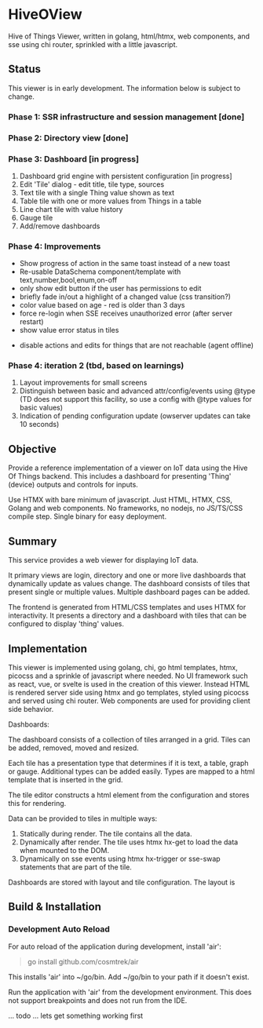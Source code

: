 # HiveOView

Hive of Things Viewer, written in golang, html/htmx, web components, and sse using chi router, sprinkled with a little javascript.

## Status

This viewer is in early development. The information below is subject to change.

### Phase 1: SSR infrastructure and session management [done]
### Phase 2: Directory view [done]
### Phase 3: Dashboard [in progress]

1. Dashboard grid engine with persistent configuration [in progress]
2. Edit 'Tile' dialog - edit title, tile type, sources
2. Text tile with a single Thing value shown as text
3. Table tile with one or more values from Things in a table
4. Line chart tile with value history
5. Gauge tile 
2. Add/remove dashboards 

### Phase 4: Improvements
* Show progress of action in the same toast instead of a new toast
* Re-usable DataSchema component/template with text,number,bool,enum,on-off
* only show edit button if the user has permissions to edit
* briefly fade in/out a highlight of a changed value (css transition?)
* color value based on age - red is older than 3 days
* force re-login when SSE receives unauthorized error (after server restart)
* show value error status in tiles
- disable actions and edits for things that are not reachable (agent offline) 

### Phase 4: iteration 2  (tbd, based on learnings)
1. Layout improvements for small screens
2. Distinguish between basic and advanced attr/config/events using @type
   (TD does not support this facility, so use a config with @type values for basic values)
3. Indication of pending configuration update (owserver updates can take 10 seconds)


## Objective

Provide a reference implementation of a viewer on IoT data using the Hive Of Things backend. This includes a dashboard for presenting 'Thing' (device) outputs and controls for inputs.

Use HTMX with bare minimum of javascript. Just HTML, HTMX, CSS, Golang and web components. No frameworks, no nodejs, no JS/TS/CSS compile step. Single binary for easy deployment. 

## Summary

This service provides a web viewer for displaying IoT data.

It primary views are login, directory and one or more live dashboards that dynamically update as values change. The dashboard consists of tiles that present single or multiple values. Multiple dashboard pages can be added.

The frontend is generated from HTML/CSS templates and uses HTMX for interactivity. It presents a directory and a dashboard with tiles that can be configured to display 'thing' values.

## Implementation

This viewer is implemented using golang, chi, go html templates, htmx, picocss and a sprinkle of javascript where needed. No UI framework such as react, vue, or svelte is used in the creation of this viewer. Instead HTML is rendered server side using htmx and go templates, styled using picocss and served using chi router. Web components are used for providing client side behavior.

Dashboards:

The dashboard consists of a collection of tiles arranged in a grid. Tiles can be added, removed, moved and resized.

Each tile has a presentation type that determines if it is text, a table, graph or gauge. Additional types can be added easily. Types are mapped to a html template that is inserted in the grid.

The tile editor constructs a html element from the configuration and stores this for rendering.

Data can be provided to tiles in multiple ways:
1. Statically during render. The tile contains all the data.
2. Dynamically after render. The tile uses htmx hx-get to load the data when mounted to the DOM.
3. Dynamically on sse events using htmx hx-trigger or sse-swap statements that are part of the tile.

Dashboards are stored with layout and tile configuration. The layout is 


## Build & Installation



### Development Auto Reload

For auto reload of the application during development, install 'air':
> go install github.com/cosmtrek/air

This installs 'air' into ~/go/bin. Add ~/go/bin to your path if it doesn't exist.

Run the application with 'air' from the development environment. This does not support breakpoints and does not run from
the IDE.

... todo ... lets get something working first
